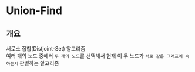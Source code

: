 # Union-Find
## 개요
서로소 집합(Distjoint-Set) 알고리즘  
여러 개의 노드 중에서 `두 개의 노드`를 선택해서 현재 이 두 노드가 `서로 같은 그래프에 속하는지` 판별하는 알고리즘  
 